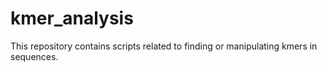 # kmer_analysis

This repository contains scripts related to finding or manipulating kmers in sequences.